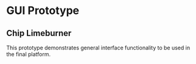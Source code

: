 # GUI Prototype

## Chip Limeburner

This prototype demonstrates general interface functionality to be used in the final platform.
